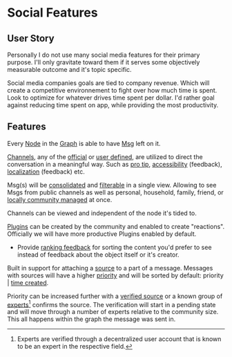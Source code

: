 # Social Features

## User Story

Personally I do not use many social media features for their primary purpose.
I'll only gravitate toward them if it serves some objectively measurable
outcome and it's topic specific.

Social media companies goals are tied to company revenue. Which will create a
competitive environnement to fight over how much time is spent. Look to
optimize for whatever drives time spent per dollar. I'd rather goal against
reducing time spent on app, while providing the most productivity.

## Features

Every [Node]() in the [Graph]() is able to have [Msg]() left on it.

[Channels](), any of the [official]() or [user defined](), are utilized to
direct the conversation in a meaningful way. Such as [pro tip](),
[accessibility]() (feedback), [localization]() (feedback) etc.

Msg(s) will be [consolidated]() and [filterable]() in a single view. Allowing
to see Msgs from public channels as well as personal, household, family, friend,
or [locally community managed]() at once.

Channels can be viewed and independent of the node it's tided to.

[Plugins]() can be created by the community and enabled to create "reactions".
Officially we will have more productive Plugins enabled by default.

- Provide [ranking feedback]() for sorting the content you'd prefer to see
  instead of feedback about the object itself or it's creator.

Built in support for attaching a [source]() to a part of a message. Messages
with sources will have a higher [priority]() and will be sorted by default:
priority | [time created]().

Priority can be increased further with a [verified source]() or a known group
of [experts]()[^note] confirms the source. The verification will start in a pending
state and will move through a number of experts relative to the community size.
This all happens within the graph the message was sent in.

[^note]:
    Experts are verified through a decentralized user account that is
    known to be an expert in the respective field.
